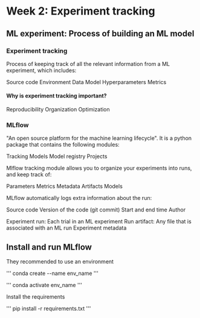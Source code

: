 # Week 2: Experiment tracking

## ML experiment: Process of building an ML model

### Experiment tracking
Process of keeping track of all the relevant information from a ML experiment, which includes:

Source code
Environment
Data
Model
Hyperparameters
Metrics

#### Why is experiment tracking important?

Reproducibility
Organization
Optimization

### MLflow

"An open source platform for the machine learning lifecycle". It is a python package that contains the following modules:

Tracking
Models
Model registry
Projects

Mlflow tracking module allows you to organize your experiments into runs, and keep track of:

Parameters
Metrics
Metadata
Artifacts
Models

MLflow automatically logs extra information about the run:

Source code
Version of the code (git commit)
Start and end time
Author

Experiment run: Each trial in an ML experiment
Run artifact: Any file that is associated with an ML run
Experiment metadata

## Install and run MLflow

They recommended to use an environment

'''
conda create --name env_name
'''

'''
conda activate env_name
'''

Install the requirements

'''
pip install -r requirements.txt
'''